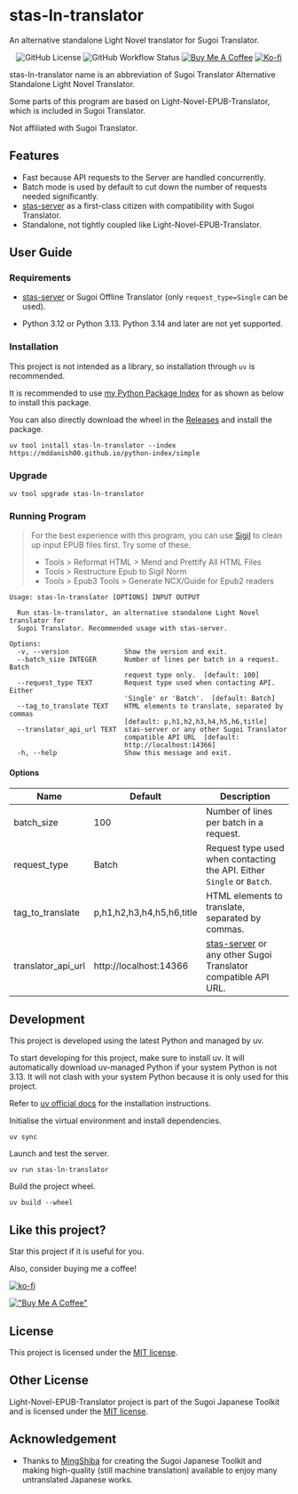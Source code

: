 # stas-ln-translator

An alternative standalone Light Novel translator for Sugoi Translator.

<div align="center">

 ![GitHub License](https://img.shields.io/github/license/mddanish00/stas-ln-translator?style=flat-square) ![GitHub Workflow Status](https://img.shields.io/github/actions/workflow/status/mddanish00/stas-ln-translator/release-please.yml?style=flat-square) [![Buy Me A Coffee](https://img.shields.io/badge/mddanish00-black?style=flat-square&logo=buymeacoffee&logoColor=black&label=Buy%20Me%20A%20Coffee&labelColor=%23FFDD00)](https://www.buymeacoffee.com/mddanish00) [![Ko-fi](https://img.shields.io/badge/mddanish00-%2372A4F2?style=flat-square&logo=kofi&label=Ko-fi&labelColor=%23F4EFE7)](https://ko-fi.com/mddanish00)

</div>

stas-ln-translator name is an abbreviation of Sugoi Translator Alternative Standalone Light Novel Translator.

Some parts of this program are based on Light-Novel-EPUB-Translator, which is included in Sugoi Translator.

Not affiliated with Sugoi Translator.

## Features

- Fast because API requests to the Server are handled concurrently.
- Batch mode is used by default to cut down the number of requests needed significantly.
- [stas-server](https://github.com/mddanish00/stas-server) as a first-class citizen with compatibility with Sugoi Translator.
- Standalone, not tightly coupled like Light-Novel-EPUB-Translator.

## User Guide

### Requirements

- [stas-server](https://github.com/mddanish00/stas-server) or Sugoi Offline Translator (only `request_type=Single` can be used).

- Python 3.12 or Python 3.13. Python 3.14 and later are not yet supported.

### Installation

This project is not intended as a library, so installation through `uv` is recommended.

It is recommended to use [my Python Package Index](https://mddanish00.github.io/python-index/simple) for as shown as below to install this package.

You can also directly download the wheel in the [Releases](https://github.com/mddanish00/stas-ln-translator/releases) and install the package.

```commandline
uv tool install stas-ln-translator --index https://mddanish00.github.io/python-index/simple
```

### Upgrade

```commandline
uv tool upgrade stas-ln-translator
```

### Running Program

> For the best experience with this program, you can use [Sigil](https://github.com/Sigil-Ebook/Sigil) to clean up input EPUB files first. Try some of these.
>
> - Tools > Reformat HTML > Mend and Prettify All HTML Files
> - Tools > Restructure Epub to Sigil Norm
> - Tools > Epub3 Tools > Generate NCX/Guide for Epub2 readers

```commandline
Usage: stas-ln-translator [OPTIONS] INPUT OUTPUT

  Run stas-ln-translator, an alternative standalone Light Novel translator for
  Sugoi Translator. Recommended usage with stas-server.

Options:
  -v, --version              Show the version and exit.
  --batch_size INTEGER       Number of lines per batch in a request. Batch
                             request type only.  [default: 100]
  --request_type TEXT        Request type used when contacting API. Either
                             'Single' or 'Batch'.  [default: Batch]
  --tag_to_translate TEXT    HTML elements to translate, separated by commas
                             [default: p,h1,h2,h3,h4,h5,h6,title]
  --translator_api_url TEXT  stas-server or any other Sugoi Translator
                             compatible API URL  [default:
                             http://localhost:14366]
  -h, --help                 Show this message and exit.
```

#### Options

|Name|Default|Description|
|----|-------|-----------|
|batch_size|100|Number of lines per batch in a request.|
|request_type|Batch|Request type used when contacting the API. Either `Single` or `Batch`.|
|tag_to_translate|p,h1,h2,h3,h4,h5,h6,title|HTML elements to translate, separated by commas.|
|translator_api_url|http://localhost:14366|[stas-server](https://github.com/mddanish00/stas-server) or any other Sugoi Translator compatible API URL.|

## Development

This project is developed using the latest Python and managed by uv.

To start developing for this project, make sure to install uv. It will automatically download uv-managed Python if your system Python is not 3.13. It will not clash with your system Python because it is only used for this project.

Refer to [uv official docs](https://docs.astral.sh/uv/getting-started/installation/) for the installation instructions.

Initialise the virtual environment and install dependencies.

```commandline
uv sync
```

Launch and test the server.

```commandline
uv run stas-ln-translator
```

Build the project wheel.

```commandline
uv build --wheel
```

## Like this project?

Star this project if it is useful for you.

Also, consider buying me a coffee!

[![ko-fi](https://ko-fi.com/img/githubbutton_sm.svg)](https://ko-fi.com/mddanish00)

[!["Buy Me A Coffee"](https://www.buymeacoffee.com/assets/img/custom_images/yellow_img.png)](https://www.buymeacoffee.com/mddanish00)

## License

This project is licensed under the [MIT license](./LICENSE).

## Other License

Light-Novel-EPUB-Translator project is part of the Sugoi Japanese Toolkit and is licensed under the [MIT license](./LICENSE-Light-Novel-EPUB-Translator).

## Acknowledgement

- Thanks to [MingShiba](https://www.patreon.com/mingshiba) for creating the Sugoi Japanese Toolkit and making high-quality (still machine translation) available to enjoy many untranslated Japanese works.
